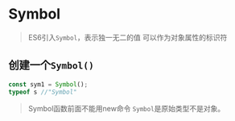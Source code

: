 # Symbol

> ES6引入`Symbol`，表示独一无二的值
> 可以作为对象属性的标识符

## 创建一个`Symbol()`

```js
const sym1 = Symbol();
typeof s //"Symbol"

```

> Symbol函数前面不能用new命令 `Symbol`是原始类型不是对象。
